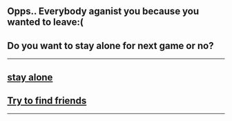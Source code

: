 ## Opps.. Everybody aganist you because you wanted to leave:(
## Do you want to stay alone for next game or no?
---
## [stay alone](stayalone.md)

## [Try to find friends](trytofindfriends.md)
---
